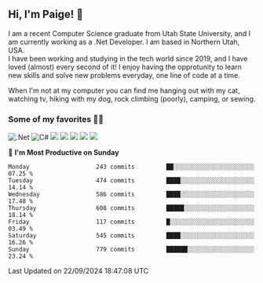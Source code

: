 ## Hi, I'm Paige! :vulcan_salute:

I am a recent Computer Science graduate from Utah State University, and I am currently working as a .Net Developer. I am based in Northern Utah, USA. \
I have been working and studying in the tech world since 2019, and I have loved (almost) every second of it! I enjoy having the opprotunity to learn new skills and solve new problems everyday, one line of code at a time.  

When I'm not at my computer you can find me hanging out with my cat, watching tv, hiking with my dog, rock climbing (poorly), camping, or sewing.  

### Some of my favorites :woman_technologist:
![.Net](https://img.shields.io/badge/.NET-5C2D91?style=for-the-badge&logo=.net&logoColor=white)
![C#](https://img.shields.io/badge/c%23-%23239120.svg?style=for-the-badge&logo=csharp&logoColor=white)
![](https://img.shields.io/badge/Laravel-FF2D20?style=for-the-badge&logo=laravel&logoColor=white) 
![](https://img.shields.io/badge/PHP-777BB4?style=for-the-badge&logo=php&logoColor=white)
![](https://img.shields.io/badge/Vue.js-35495E?style=for-the-badge&logo=vuedotjs&logoColor=4FC08D) 
![](https://img.shields.io/badge/MySQL-005C84?style=for-the-badge&logo=mysql&logoColor=white) 
![](https://img.shields.io/badge/Tailwind_CSS-38B2AC?style=for-the-badge&logo=tailwind-css&logoColor=white) 


<!--START_SECTION:waka-->
📅 **I'm Most Productive on Sunday** 

```text
Monday                   243 commits         ██░░░░░░░░░░░░░░░░░░░░░░░   07.25 % 
Tuesday                  474 commits         ████░░░░░░░░░░░░░░░░░░░░░   14.14 % 
Wednesday                586 commits         ████░░░░░░░░░░░░░░░░░░░░░   17.48 % 
Thursday                 608 commits         █████░░░░░░░░░░░░░░░░░░░░   18.14 % 
Friday                   117 commits         █░░░░░░░░░░░░░░░░░░░░░░░░   03.49 % 
Saturday                 545 commits         ████░░░░░░░░░░░░░░░░░░░░░   16.26 % 
Sunday                   779 commits         ██████░░░░░░░░░░░░░░░░░░░   23.24 % 
```



 Last Updated on 22/09/2024 18:47:08 UTC
<!--END_SECTION:waka-->
